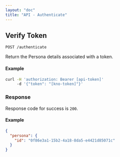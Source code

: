 ```yaml
---
layout: "doc"
title: "API - Authenticate"
---
```


## Verify Token

```
POST /authenticate
```

Return the Persona details associated with a token.

#### Example

```bash
curl -H 'authorization: Bearer [api-token]'
     -d '{"token": "[kno-token]"}'
```

### Response

Response code for success is `200`.

#### Example

```json
{
  "persona": {
    "id": "0f86e3a1-15b2-4a18-8da5-e4421d85071c"
  }
}
```
